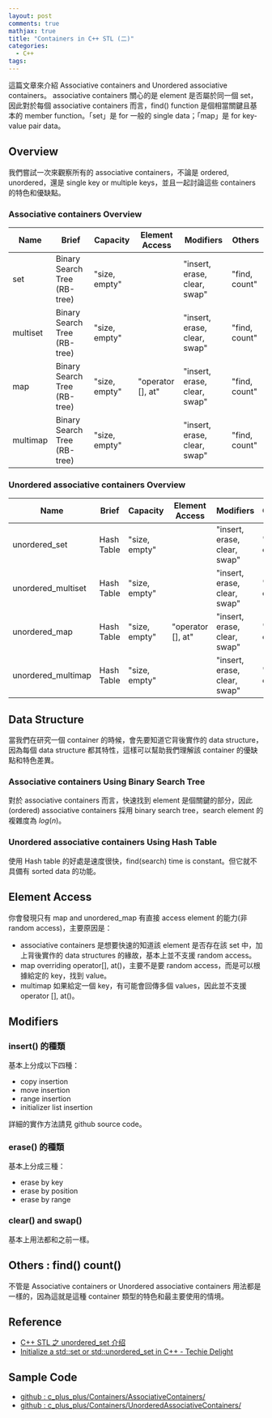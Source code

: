 ```yaml
---
layout: post
comments: true
mathjax: true
title: "Containers in C++ STL (二)"
categories:
  - C++
tags:
---
```

這篇文章來介紹 Associative containers and Unordered associative containers。
associative containers 關心的是 element 是否屬於同一個 set，因此對於每個 associative containers 而言，find() function 是個相當關鍵且基本的 member function。「set」是 for 一般的 single data；「map」是 for key-value pair data。

<!--more-->

## Overview
我們嘗試一次來觀察所有的 associative containers，不論是 ordered, unordered，還是 single key or multiple keys，並且一起討論這些 containers 的特色和優缺點。

### Associative containers Overview

| Name     | Brief                        | Capacity      | Element Access    | Modifiers                    | Others        | 
|----------|------------------------------|---------------|-------------------|------------------------------|---------------| 
| set      | Binary Search Tree (RB-tree) | "size, empty" |                   | "insert, erase, clear, swap" | "find, count" | 
| multiset | Binary Search Tree (RB-tree) | "size, empty" |                   | "insert, erase, clear, swap" | "find, count" | 
| map      | Binary Search Tree (RB-tree) | "size, empty" | "operator [], at" | "insert, erase, clear, swap" | "find, count" | 
| multimap | Binary Search Tree (RB-tree) | "size, empty" |                   | "insert, erase, clear, swap" | "find, count" | 

### Unordered associative containers Overview

| Name               | Brief      | Capacity      | Element Access    | Modifiers                    | Others        | 
|--------------------|------------|---------------|-------------------|------------------------------|---------------| 
| unordered_set      | Hash Table | "size, empty" |                   | "insert, erase, clear, swap" | "find, count" | 
| unordered_multiset | Hash Table | "size, empty" |                   | "insert, erase, clear, swap" | "find, count" | 
| unordered_map      | Hash Table | "size, empty" | "operator [], at" | "insert, erase, clear, swap" | "find, count" | 
| unordered_multimap | Hash Table | "size, empty" |                   | "insert, erase, clear, swap" | "find, count" | 

## Data Structure
當我們在研究一個 container 的時候，會先要知道它背後實作的 data structure，因為每個 data structure 都其特性，這樣可以幫助我們理解該 container 的優缺點和特色差異。

### Associative containers Using Binary Search Tree
對於 associative containers 而言，快速找到 element 是個關鍵的部分，因此 (ordered) associative containers 採用 binary search tree，search element 的複雜度為 $log(n)$。

### Unordered associative containers Using Hash Table
使用 Hash table 的好處是速度很快，find(search) time is constant。但它就不具備有 sorted data 的功能。

## Element Access
你會發現只有 map and unordered_map 有直接 access element 的能力(非random access)，主要原因是：
* associative containers 是想要快速的知道該 element 是否存在該 set 中，加上背後實作的 data structures 的緣故，基本上並不支援 random access。
* map overriding operator[], at()，主要不是要 random access，而是可以根據給定的 key，找到 value。
* multimap 如果給定一個 key，有可能會回傳多個 values，因此並不支援 operator [], at()。

## Modifiers
### insert() 的種類
基本上分成以下四種：
* copy insertion
* move insertion
* range insertion
* initializer list insertion

詳細的實作方法請見 github source code。

### erase() 的種類
基本上分成三種：
* erase by key
* erase by position
* erase by range

### clear() and swap()
基本上用法都和之前一樣。

## Others : find() count()
不管是 Associative containers or Unordered associative containers 用法都是一樣的，因為這就是這種 container 類型的特色和最主要使用的情境。

## Reference
* [C++ STL 之 unordered_set 介绍](https://blog.csdn.net/vevenlcf/article/details/51743058)
* [Initialize a std::set or std::unordered_set in C++ - Techie Delight](https://www.techiedelight.com/initialize-set-unordered_set-cpp/)

## Sample Code
* [github : c_plus_plus/Containers/AssociativeContainers/](https://github.com/srhuang/c_plus_plus/tree/master/Containers/AssociativeContainers)
* [github : c_plus_plus/Containers/UnorderedAssociativeContainers/](https://github.com/srhuang/c_plus_plus/tree/master/Containers/UnorderedAssociativeContainers)
